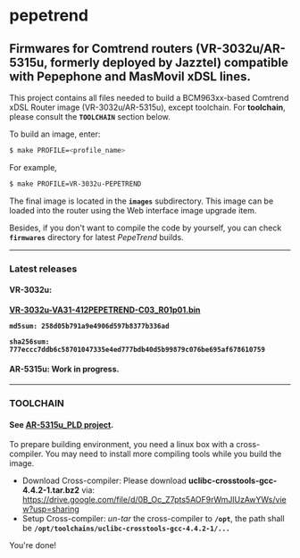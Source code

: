 # pepetrend
## Firmwares for Comtrend routers (VR-3032u/AR-5315u, formerly deployed by Jazztel) compatible with Pepephone and MasMovil xDSL lines. 

This project contains all files needed to build a BCM963xx-based Comtrend xDSL Router image (VR-3032u/AR-5315u), except toolchain. For **toolchain**, please consult the **`TOOLCHAIN`** section below.

To build an image, enter:
```sh
$ make PROFILE=<profile_name>
```

For example,
```sh
$ make PROFILE=VR-3032u-PEPETREND
```

The final image is located in the **`images`** subdirectory. This image can be loaded into the router using the Web interface image upgrade item.

Besides, if you don't want to compile the code by yourself, you can check **`firmwares`** directory for latest *PepeTrend* builds.

---
### Latest releases
#### VR-3032u:
[**VR-3032u-VA31-412PEPETREND-C03_R01p01.bin**](https://github.com/PepeTrend/pepetrend/raw/master/firmwares/VR-3032u-VA31-412PEPETREND-C03_R01p01.bin)

**`md5sum: 258d05b791a9e4906d597b8377b336ad`**

**`sha256sum: 777eccc7ddb6c58701047335e4ed777bdb40d5b99879c076be695af678610759`**


#### AR-5315u: Work in progress.

---
### TOOLCHAIN
#### See [AR-5315u_PLD project](https://github.com/antonywcl/AR-5315u_PLD).
To prepare building environment, you need a linux box with a cross-compiler.
You may need to install more compiling tools while you build the image.
 - Download Cross-compiler:
Please download **uclibc-crosstools-gcc-4.4.2-1.tar.bz2** via: 
https://drive.google.com/file/d/0B_Oc_Z7pts5AOF9rWmJlUzAwYWs/view?usp=sharing
 - Setup Cross-compiler:
*un-tar* the cross-compiler to **`/opt`**, the path shall be **`/opt/toolchains/uclibc-crosstools-gcc-4.4.2-1/...`**

You're done!


